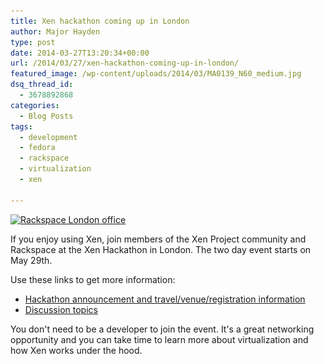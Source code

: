 ```yaml
---
title: Xen hackathon coming up in London
author: Major Hayden
type: post
date: 2014-03-27T13:20:34+00:00
url: /2014/03/27/xen-hackathon-coming-up-in-london/
featured_image: /wp-content/uploads/2014/03/MA0139_N60_medium.jpg
dsq_thread_id:
  - 3678892868
categories:
  - Blog Posts
tags:
  - development
  - fedora
  - rackspace
  - virtualization
  - xen

---
```

[<img src="/wp-content/uploads/2014/03/MA0139_N60_medium.jpg" alt="Rackspace London office" width="800" height="540" class="alignright size-full wp-image-4795" srcset="/wp-content/uploads/2014/03/MA0139_N60_medium.jpg 800w, /wp-content/uploads/2014/03/MA0139_N60_medium-300x202.jpg 300w" sizes="(max-width: 800px) 100vw, 800px" />][1]

If you enjoy using Xen, join members of the Xen Project community and Rackspace at the Xen Hackathon in London. The two day event starts on May 29th.

Use these links to get more information:

  * [Hackathon announcement and travel/venue/registration information][2]
  * [Discussion topics][3]

You don't need to be a developer to join the event. It's a great networking opportunity and you can take time to learn more about virtualization and how Xen works under the hood.

 [1]: /wp-content/uploads/2014/03/MA0139_N60_medium.jpg
 [2]: http://blog.xen.org/index.php/2014/03/27/rackspace-hosts-xen-project-hackathon-may-29-30-in-london/
 [3]: http://wiki.xen.org/wiki/Hackathon/May2014#Topics_to_Discuss.2C_Code.2C_Work_on.2C_..._at_the_Hackathon
